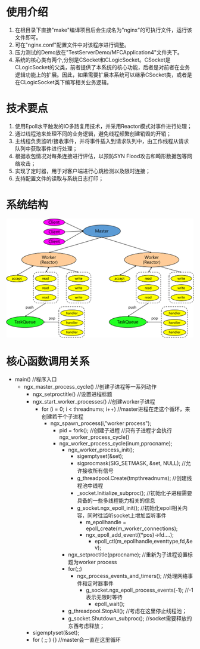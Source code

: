 # 使用介绍
1. 在根目录下直接"make"编译项目后会生成名为"nginx"的可执行文件，运行该文件即可。
2. 可在"nginx.conf"配置文件中对该程序进行调整。
3. 压力测试的Demo放在"TestServerDemo/MFCApplication4"文件夹下。
4. 系统的核心类有两个,分别是CSocket和CLogicSocket。CSocket是CLogicSocket的父类，前者提供了本系统的核心功能，后者是对前者在业务逻辑功能上的扩展。因此，如果需要扩展本系统可以继承CSocket类，或者是在CLogicSocket类下编写相关业务逻辑。

# 技术要点
1. 使用Epoll水平触发的IO多路复用技术，并采用Reactor模式对事件进行处理；
2. 通过线程池来处理不同的业务逻辑，避免线程频繁创建销毁的开销；
3. 主线程负责监听/接收事件，并将事件插入到请求队列中，由工作线程从请求队列中获取事件进行处理；
4. 根据收包情况对每条连接进行评估，以预防SYN Flood攻击和畸形数据包等网络攻击；
5. 实现了定时器，用于对客户端进行心跳检测以及限时连接；
6. 支持配置文件的读取与系统日志打印；

# 系统结构
![model](https://github.com/Replux/myNginx/blob/master/reactor.png)

# 核心函数调用关系
+ main() //程序入口
    + ngx_master_process_cycle()  //创建子进程等一系列动作
        + ngx_setproctitle()       //设置进程标题    
        + ngx_start_worker_processes() //创建worker子进程   
            + for (i = 0; i < threadnums; i++)  //master进程在走这个循环，来创建若干个子进程
                + ngx_spawn_process(i,"worker process");
                    + pid = fork(); //创建子进程
	                //只有子进程才会执行ngx_worker_process_cycle()
	                + ngx_worker_process_cycle(inum,pprocname);
	                    + ngx_worker_process_init();
	                        + sigemptyset(&set);  
                            + sigprocmask(SIG_SETMASK, &set, NULL); //允许接收所有信号
                            + g_threadpool.Create(tmpthreadnums);  //创建线程池中线程
                            + _socket.Initialize_subproc();  //初始化子进程需要具备的一些多线程能力相关的信息
                            + g_socket.ngx_epoll_init();  //初始化epoll相关内容，同时往监听socket上增加监听事件
                                + m_epollhandle = epoll_create(m_worker_connections); 
                                + ngx_epoll_add_event((*pos)->fd....);
                                    + epoll_ctl(m_epollhandle,eventtype,fd,&ev);
                        + ngx_setproctitle(pprocname);         //重新为子进程设置标题为worker process
                        + for(;;)
                            + ngx_process_events_and_timers(); //处理网络事件和定时器事件 
                                + g_socket.ngx_epoll_process_events(-1); //-1表示无限时等待
                                    + epoll_wait();
                        + g_threadpool.StopAll();      //考虑在这里停止线程池；
		    			+ g_socket.Shutdown_subproc(); //socket需要释放的东西考虑释放；	
        + sigemptyset(&set); 
        + for ( ;; ) {}  //master会一直在这里循环
